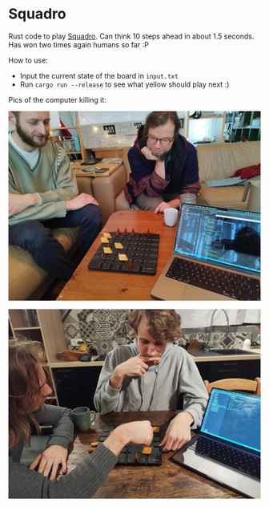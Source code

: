 # Squadro

Rust code to play [Squadro](https://boardgamegeek.com/boardgame/245222/squadro). Can think 10 steps ahead in about 1.5 seconds. Has won two times again humans so far :P

How to use:

- Input the current state of the board in `input.txt`
- Run `cargo run --release` to see what yellow should play next :)

Pics of the computer killing it:

![](./gameplay_1.jpg)

![](./gameplay_2.jpg)
